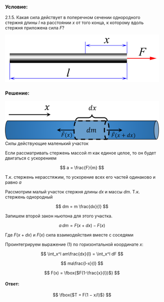 ###  Условие:

$2.1.5.$ Какая сила действует в поперечном сечении однородного стержня длины $l$ на расстоянии $x$ от того конца, к которому вдоль стержня приложена сила $F$?

![ К задаче 2.1.5 |930x285, 47%](../../img/2.1.5/statement.png)

###  Решение:

![ Силы действующие маленький участок |809x208, 64%](../../img/2.1.5/2.1.5.svg)  Силы действующие маленький участок

Если рассматривать стержень массой $m$ как единое целое, то он будет двигаться с ускорением

$$
a = \frac{F}{m}
$$

Т.к. стержень нерасстяжим, то ускорение всех его частей одинаково и равно $a$

Рассмотрим малый участок стержня длины $dx$ и массы $dm$. Т.к. стержень однородный

$$
dm = m \frac{dx}{l}
$$

Запишем второй закон ньютона для этого участка.

$$
a\, dm = F(x+dx) - F(x)\tag{1}
$$

Где $F(x+dx)$ и $F(x)$ сила взаимодействия вместе с соседями

Проинтегрируем выражение $(1)$ по горизонтальной координате $x$:

$$
\int_x^l am\frac{dx}{l} = \int_x^l dF
$$

$$
ma\frac{l-x}{l}
$$

$$
F(x) = \fbox{$F(1-\frac{x}{l})$}
$$

####  Ответ:

$$
\fbox{$T = F(1 − x/l)$}
$$